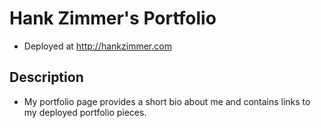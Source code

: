 # Hank Zimmer's Portfolio

* Deployed at http://hankzimmer.com

## Description

* My portfolio page provides a short bio about me and contains links to my deployed portfolio pieces.